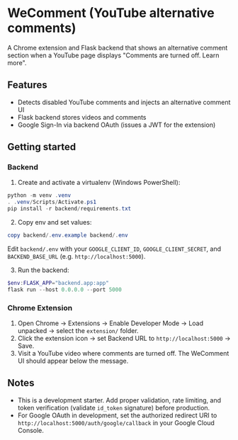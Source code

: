 # WeComment (YouTube alternative comments)

A Chrome extension and Flask backend that shows an alternative comment section when a YouTube page displays "Comments are turned off. Learn more".

## Features

- Detects disabled YouTube comments and injects an alternative comment UI
- Flask backend stores videos and comments
- Google Sign-In via backend OAuth (issues a JWT for the extension)

## Getting started

### Backend

1. Create and activate a virtualenv (Windows PowerShell):

```powershell
python -m venv .venv
. .venv/Scripts/Activate.ps1
pip install -r backend/requirements.txt
```

2. Copy env and set values:

```powershell
copy backend/.env.example backend/.env
```

Edit `backend/.env` with your `GOOGLE_CLIENT_ID`, `GOOGLE_CLIENT_SECRET`, and `BACKEND_BASE_URL` (e.g. `http://localhost:5000`).

3. Run the backend:

```powershell
$env:FLASK_APP="backend.app:app"
flask run --host 0.0.0.0 --port 5000
```

### Chrome Extension

1. Open Chrome → Extensions → Enable Developer Mode → Load unpacked → select the `extension/` folder.
2. Click the extension icon → set Backend URL to `http://localhost:5000` → Save.
3. Visit a YouTube video where comments are turned off. The WeComment UI should appear below the message.

## Notes

- This is a development starter. Add proper validation, rate limiting, and token verification (validate `id_token` signature) before production.
- For Google OAuth in development, set the authorized redirect URI to `http://localhost:5000/auth/google/callback` in your Google Cloud Console.


